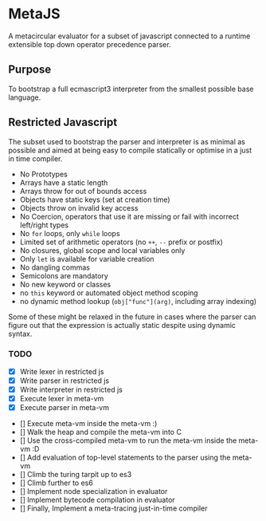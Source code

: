 # MetaJS

A metacircular evaluator for a subset of javascript connected to a runtime extensible top down operator precedence parser.

## Purpose
To bootstrap a full ecmascript3 interpreter from the smallest possible base language.

## Restricted Javascript

The subset used to bootstrap the parser and interpreter is as minimal as possible and aimed at being easy to compile statically or optimise in a just in time compiler.

* No Prototypes
* Arrays have a static length
* Arrays throw for out of bounds access
* Objects have static keys (set at creation time)
* Objects throw on invalid key access
* No Coercion, operators that use it are missing or fail with incorrect left/right types
* No `for` loops, only `while` loops
* Limited set of arithmetic operators (no `++`, `--` prefix or postfix)
* No closures, global scope and local variables only
* Only `let` is available for variable creation
* No dangling commas
* Semicolons are mandatory
* No new keyword or classes
* no `this` keyword or automated object method scoping
* no dynamic method lookup (`obj["func"](arg)`, including array indexing)

Some of these might be relaxed in the future in cases where the parser can figure out that the expression is actually static despite using dynamic syntax.

### TODO
- [x] Write lexer in restricted js
- [x] Write parser in restricted js
- [x] Write interpreter in restricted js
- [x] Execute lexer in meta-vm
- [x] Execute parser in meta-vm
- [] Execute meta-vm inside the meta-vm :)
- [] Walk the heap and compile the meta-vm into C
- [] Use the cross-compiled meta-vm to run the meta-vm inside the meta-vm :D
- [] Add evaluation of top-level statements to the parser using the meta-vm
- [] Climb the turing tarpit up to es3
- [] Climb further to es6
- [] Implement node specialization in evaluator
- [] Implement bytecode compilation in evaluator
- [] Finally, Implement a meta-tracing just-in-time compiler